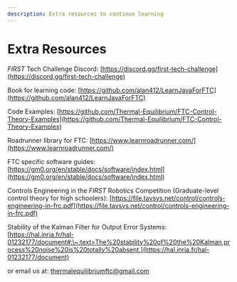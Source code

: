 ```yaml
---
description: Extra resources to continue learning
---
```


# Extra Resources

*FIRST* Tech Challenge Discord: [https://discord.gg/first-tech-challenge](https://discord.gg/first-tech-challenge)

Book for learning code: [https://github.com/alan412/LearnJavaForFTC](https://github.com/alan412/LearnJavaForFTC)

Code Examples: [https://github.com/Thermal-Equilibrium/FTC-Control-Theory-Examples](https://github.com/Thermal-Equilibrium/FTC-Control-Theory-Examples)

Roadrunner library for FTC: [https://www.learnroadrunner.com/](https://www.learnroadrunner.com/)

FTC specific software guides: [https://gm0.org/en/stable/docs/software/index.html](https://gm0.org/en/stable/docs/software/index.html)

Controls Engineering in the *FIRST* Robotics Competition (Graduate-level control theory for high schoolers): [https://file.tavsys.net/control/controls-engineering-in-frc.pdf](https://file.tavsys.net/control/controls-engineering-in-frc.pdf)

Stability of the Kalman Filter for Output Error Systems: [https://hal.inria.fr/hal-01232177/document#:\~:text=The%20stability%20of%20the%20Kalman,process%20noise%20is%20totally%20absent.](https://hal.inria.fr/hal-01232177/document)

or email us at: thermalequilibriumftc@gmail.com
